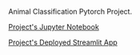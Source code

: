 Animal Classification Pytorch Project.

[Project's Jupyter Notebook](https://colab.research.google.com/drive/1j2ocLqt43jL4nkffcKK4knR8yRR9AOZV?usp=sharing)

[Project's Deployed Streamlit App](https://fifteen-animal-classifier.streamlit.app/)
